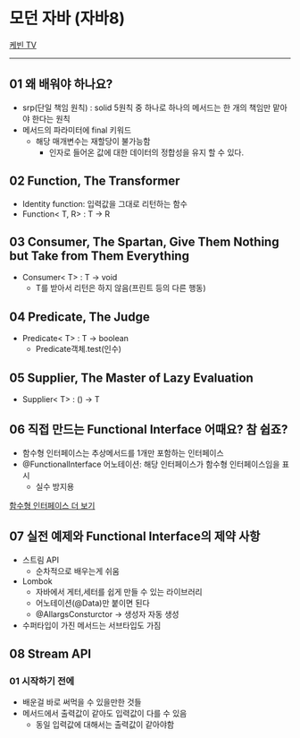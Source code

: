 # 모던 자바 (자바8)

[케빈 TV](https://www.youtube.com/playlist?list=PLRIMoAKN8c6O8_VHOyBOhzBCeN7ShyJ27)

---
## 01 왜 배워야 하나요?
- srp(단일 책임 원칙) : solid 5원칙 중 하나로 하나의 메서드는 한 개의 책임만 맡아야 한다는 원칙
- 메서드의 파라미터에 final 키워드
  - 해당 매개변수는 재할당이 불가능함
    - 인자로 들어온 값에 대한 데이터의 정합성을 유지 할 수 있다.

## 02 Function, The Transformer
- Identity function: 입력값을 그대로 리턴하는 함수
- Function< T, R> : T -> R


## 03 Consumer, The Spartan, Give Them Nothing but Take from Them Everything
- Consumer< T> : T -> void
  - T를 받아서 리턴은 하지 않음(프린트 등의 다른 행동)

## 04 Predicate, The Judge
- Predicate< T> : T -> boolean
  - Predicate객체.test(인수)

## 05 Supplier, The Master of Lazy Evaluation
- Supplier< T> : () -> T

## 06 직접 만드는 Functional Interface 어때요? 참 쉽죠?
- 함수형 인터페이스는 추상메서드를 1개만 포함하는 인터페이스
- @FunctionalInterface 어노테이션: 해당 인터페이스가 함수형 인터페이스임을 표시
  - 실수 방지용

[함수형 인터페이스 더 보기]([함수형_인터페이스.md](%EC%9E%90%EB%B0%94%EB%AC%B8%EB%B2%95%2F%ED%95%A8%EC%88%98%ED%98%95_%EC%9D%B8%ED%84%B0%ED%8E%98%EC%9D%B4%EC%8A%A4.md))

## 07 실전 예제와 Functional Interface의 제약 사항

- 스트림 API
  - 순차적으로 배우는게 쉬움
- Lombok
  - 자바에서 게터,세터를 쉽게 만들 수 있는 라이브러리
  - 어노테이션(@Data)만 붙이면 된다
  - @AllargsConsturctor -> 생성자 자동 생성
- 수퍼타입이 가진 메서드는 서브타입도 가짐

## 08 Stream API 

### 01 시작하기 전에
- 배운걸 바로 써먹을 수 있을만한 것들
- 메서드에서 출력값이 같아도 입력값이 다를 수 있음
  - 동일 입력값에 대해서는 출력값이 같아야함
